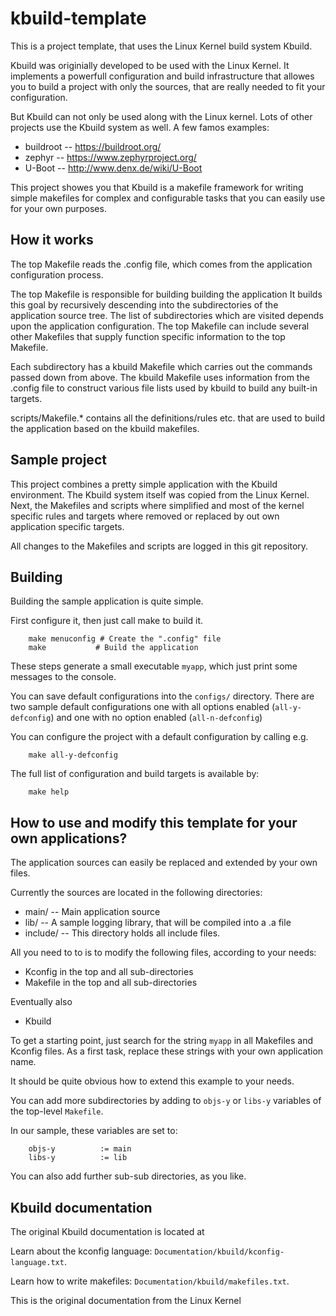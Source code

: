 kbuild-template
===============

This is a project template, that uses the Linux Kernel build system Kbuild.

Kbuild was originially developed to be used with the Linux Kernel.
It implements a powerfull configuration and build infrastructure that
allowes you to build a project with only the sources, that are really
needed to fit your configuration.

But Kbuild can not only be used along with the Linux kernel. Lots of other
projects use the Kbuild system as well. A few famos examples:

- buildroot        -- https://buildroot.org/
- zephyr           -- https://www.zephyrproject.org/
- U-Boot           -- http://www.denx.de/wiki/U-Boot


This project showes you that Kbuild is a makefile framework for writing 
simple makefiles for complex and configurable tasks that you can easily 
use for your own purposes.

How it works
------------

The top Makefile reads the .config file, which comes from the application
configuration process.

The top Makefile is responsible for building building the application
It builds this goal by recursively descending into the subdirectories of
the application source tree.
The list of subdirectories which are visited depends upon the application
configuration. The top Makefile can include several other Makefiles that
supply function specific information to the top Makefile.

Each subdirectory has a kbuild Makefile which carries out the commands
passed down from above. The kbuild Makefile uses information from the
.config file to construct various file lists used by kbuild to build
any built-in targets.

scripts/Makefile.* contains all the definitions/rules etc. that
are used to build the application based on the kbuild makefiles.


Sample project
--------------

This project combines a pretty simple application with the Kbuild environment.
The Kbuild system itself was copied from the Linux Kernel. Next, the Makefiles
and scripts where simplified and most of the kernel specific rules and targets
where removed or replaced by out own application specific targets.

All changes to the Makefiles and scripts are logged in this git repository.


Building
--------

Building the sample application is quite simple. 

First configure it, then just call make to build it.

        make menuconfig # Create the ".config" file
        make           # Build the application

These steps generate a small executable `myapp`,
which just print some messages to the console.

You can save default configurations into the `configs/` directory.
There are two sample default configurations one with all options
enabled (`all-y-defconfig`) and one with no option enabled (`all-n-defconfig`)

You can configure the project with a default configuration by calling e.g.

        make all-y-defconfig

        
The full list of configuration and build targets is available by:

        make help


How to use and modify this template for your own applications?
--------------------------------------------------------------

The application sources can easily be replaced and extended by your 
own files.

Currently the sources are located in the following directories:

- main/     -- Main application source
- lib/      -- A sample logging library, that will be compiled into a .a file
- include/  -- This directory holds all include files.

All you need to to is to modify the following files, according to your needs:

- Kconfig       in the top and all sub-directories
- Makefile      in the top and all sub-directories

Eventually also

- Kbuild

To get a starting point, just search for the string `myapp` in all Makefiles 
and Kconfig files. As a first task, replace these strings with your own 
application name.

It should be quite obvious how to extend this example to your needs.

You can add more subdirectories by adding to `objs-y` or `libs-y` variables
of the top-level `Makefile`.

In our sample, these variables are set to:

        objs-y          := main
        libs-y          := lib

You can also add further sub-sub directories, as you like.



Kbuild documentation
--------------------

The original Kbuild documentation is located at

Learn about the kconfig language:
`Documentation/kbuild/kconfig-language.txt`.

Learn how to write makefiles:
`Documentation/kbuild/makefiles.txt`.

This is the original documentation from the Linux Kernel
